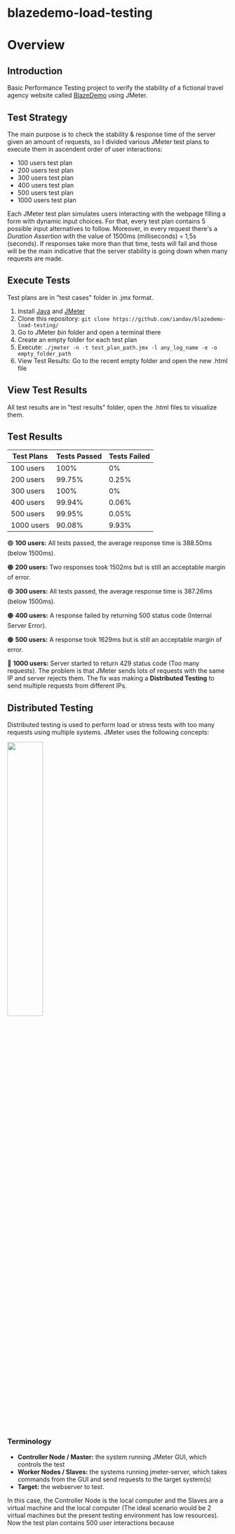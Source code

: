 # blazedemo-load-testing

# Overview

## Introduction
Basic Performance Testing project to verify the stability of a fictional travel agency website called [BlazeDemo](https://blazedemo.com) using JMeter.

## Test Strategy
The main purpose is to check the stability & response time of the server given an amount of requests, so I divided various JMeter test plans to execute them in ascendent order of user interactions:
<ul>
  <li>100 users test plan</li>
  <li>200 users test plan</li>
  <li>300 users test plan</li>
  <li>400 users test plan</li>
  <li>500 users test plan</li>
  <li>1000 users test plan</li>
</ul>

Each JMeter test plan simulates users interacting with the webpage filling a form with dynamic input choices. For that, every test plan contains 5 possible input alternatives to follow. Moreover, in every request there's a _Duration Assertion_ with the value of 1500ms (milliseconds) = 1,5s (seconds). If responses take more than that time, tests will fail and those will be the main indicative that the server stability is going down when many requests are made.

## Execute Tests
Test plans are in "test cases" folder in .jmx format.
<ol>
  <li>Install <a href="https://www.oracle.com/java/technologies/downloads/">Java</a> and <a href="https://jmeter.apache.org/download_jmeter.cgi">JMeter</a></li>
  <li>Clone this repository: <code>git clone https://github.com/iandav/blazedemo-load-testing/</code></li>
  <li>Go to JMeter <i>bin</i> folder and open a terminal there</li>
  <li>Create an empty folder for each test plan</li>
  <li>Execute: <code>./jmeter -n -t test_plan_path.jmx -l any_log_name -e -o empty_folder_path </code></li>
  <li>View Test Results: Go to the recent empty folder and open the new .html file</li>
</ol>

## View Test Results
All test results are in "test results" folder, open the .html files to visualize them.

## Test Results
| Test Plans | Tests Passed | Tests Failed |
| --- | --- | --- |
| 100 users | 100% | 0% |
| 200 users | 99.75% | 0.25% |
| 300 users | 100% | 0% |
| 400 users | 99.94% | 0.06% |
| 500 users | 99.95% | 0.05% |
| 1000 users | 90.08% | 9.93% |

🟢 **100 users:** All tests passed, the average response time is 388.50ms (below 1500ms).

🟠 **200 users:** Two responses took 1502ms but is still an acceptable margin of error.

🟢 **300 users:** All tests passed, the average response time is 387.26ms (below 1500ms).

🟠 **400 users:** A response failed by returning 500 status code (Internal Server Error).

🟠 **500 users:** A response took 1629ms but is still an acceptable margin of error.

🔴 **1000 users:** Server started to return 429 status code (Too many requests). The problem is that JMeter sends lots of requests with the same IP and server rejects them. The fix was making a **Distributed Testing** to send multiple requests from different IPs.

## Distributed Testing
Distributed testing is used to perform load or stress tests with too many requests using multiple systems. JMeter uses the following concepts:

<img src="https://www.guru99.com/images/MasterJMeter.png" width=40% height=40%>

### Terminology
- **Controller Node / Master:** the system running JMeter GUI, which controls the test
- **Worker Nodes / Slaves:** the systems running jmeter-server, which takes commands from the GUI and send requests to the target system(s)
- **Target:** the webserver to test.

In this case, the Controller Node is the local computer and the Slaves are a virtual machine and the local computer (The ideal scenario would be 2 virtual machines but the present testing environment has low resources). Now the test plan contains 500 user interactions because
